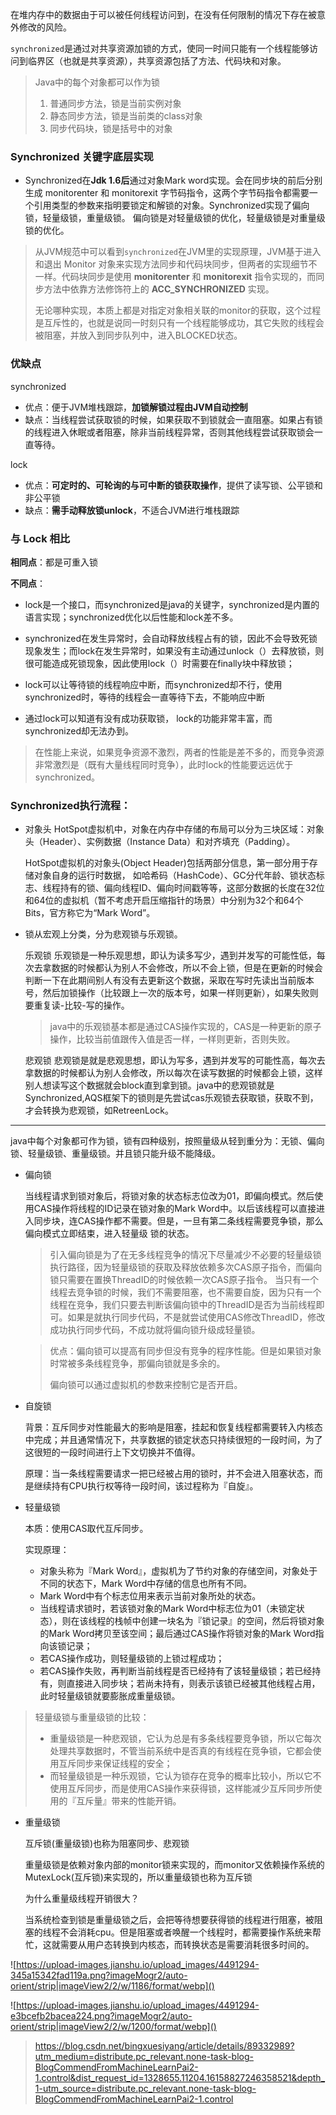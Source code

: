 在堆内存中的数据由于可以被任何线程访问到，在没有任何限制的情况下存在被意外修改的风险。

`synchronized`是通过对共享资源加锁的方式，使同一时间只能有一个线程能够访问到临界区（也就是共享资源），共享资源包括了方法、代码块和对象。

> Java中的每个对象都可以作为锁
>
> 1. 普通同步方法，锁是当前实例对象
> 2. 静态同步方法，锁是当前类的class对象
> 3. 同步代码块，锁是括号中的对象

### Synchronized 关键字底层实现

- Synchronized在**Jdk 1.6后**通过对象Mark word实现。会在同步块的前后分别生成 monitorenter 和 monitorexit 字节码指令，这两个字节码指令都需要一个引用类型的参数来指明要锁定和解锁的对象。Synchronized实现了偏向锁，轻量级锁，重量级锁。 偏向锁是对轻量级锁的优化，轻量级锁是对重量级锁的优化。

>  从JVM规范中可以看到`synchronized`在JVM里的实现原理，JVM基于进入和退出 Monitor 对象来实现方法同步和代码块同步，但两者的实现细节不一样。代码块同步是使用 **monitorenter** 和 **monitorexit** 指令实现的，而同步方法中依靠方法修饰符上的 **ACC_SYNCHRONIZED** 实现。
>
>  无论哪种实现，本质上都是对指定对象相关联的monitor的获取，这个过程是互斥性的，也就是说同一时刻只有一个线程能够成功，其它失败的线程会被阻塞，并放入到同步队列中，进入BLOCKED状态。



### 优缺点

synchronized

- 优点：便于JVM堆栈跟踪，**加锁解锁过程由JVM自动控制**
- 缺点：当线程尝试获取锁的时候，如果获取不到锁就会一直阻塞。如果占有锁的线程进入休眠或者阻塞，除非当前线程异常，否则其他线程尝试获取锁会一直等待。

lock

- 优点：**可定时的、可轮询的与可中断的锁获取操作**，提供了读写锁、公平锁和非公平锁
- 缺点：**需手动释放锁unlock**，不适合JVM进行堆栈跟踪



### 与 Lock 相比

**相同点**：都是可重入锁

**不同点**：

- lock是一个接口，而synchronized是java的关键字，synchronized是内置的语言实现；synchronized优化以后性能和lock差不多。

- synchronized在发生异常时，会自动释放线程占有的锁，因此不会导致死锁现象发生；而lock在发生异常时，如果没有主动通过unlock（）去释放锁，则很可能造成死锁现象，因此使用lock（）时需要在finally块中释放锁；

- lock可以让等待锁的线程响应中断，而synchronized却不行，使用synchronized时，等待的线程会一直等待下去，不能响应中断

- 通过lock可以知道有没有成功获取锁， lock的功能非常丰富，而synchronized却无法办到。

> 在性能上来说，如果竞争资源不激烈，两者的性能是差不多的，而竞争资源非常激烈是（既有大量线程同时竞争），此时lock的性能要远远优于synchronized。



### Synchronized执行流程：

- 对象头
  HotSpot虚拟机中，对象在内存中存储的布局可以分为三块区域：对象头（Header）、实例数据（Instance Data）和对齐填充（Padding）。

  HotSpot虚拟机的对象头(Object Header)包括两部分信息，第一部分用于存储对象自身的运行时数据， 如哈希码（HashCode）、GC分代年龄、锁状态标志、线程持有的锁、偏向线程ID、偏向时间戳等等，这部分数据的长度在32位和64位的虚拟机（暂不考虑开启压缩指针的场景）中分别为32个和64个Bits，官方称它为“Mark Word”。 

- 锁从宏观上分类，分为悲观锁与乐观锁。

  乐观锁
  乐观锁是一种乐观思想，即认为读多写少，遇到并发写的可能性低，每次去拿数据的时候都认为别人不会修改，所以不会上锁，但是在更新的时候会判断一下在此期间别人有没有去更新这个数据，采取在写时先读出当前版本号，然后加锁操作（比较跟上一次的版本号，如果一样则更新），如果失败则要重复读-比较-写的操作。

  > java中的乐观锁基本都是通过CAS操作实现的，CAS是一种更新的原子操作，比较当前值跟传入值是否一样，一样则更新，否则失败。

  悲观锁
  悲观锁是就是悲观思想，即认为写多，遇到并发写的可能性高，每次去拿数据的时候都认为别人会修改，所以每次在读写数据的时候都会上锁，这样别人想读写这个数据就会block直到拿到锁。java中的悲观锁就是Synchronized,AQS框架下的锁则是先尝试cas乐观锁去获取锁，获取不到，才会转换为悲观锁，如RetreenLock。

------

java中每个对象都可作为锁，锁有四种级别，按照量级从轻到重分为：无锁、偏向锁、轻量级锁、重量级锁。并且锁只能升级不能降级。

- 偏向锁

  当线程请求到锁对象后，将锁对象的状态标志位改为01，即偏向模式。然后使用CAS操作将线程的ID记录在锁对象的Mark Word中。以后该线程可以直接进入同步块，连CAS操作都不需要。但是，一旦有第二条线程需要竞争锁，那么偏向模式立即结束，进入轻量级
  锁的状态。

  > 引入偏向锁是为了在无多线程竞争的情况下尽量减少不必要的轻量级锁执行路径，因为轻量级锁的获取及释放依赖多次CAS原子指令，而偏向锁只需要在置换ThreadID的时候依赖一次CAS原子指令。 
  > 当只有一个线程去竞争锁的时候，我们不需要阻塞，也不需要自旋，因为只有一个线程在竞争，我们只要去判断该偏向锁中的ThreadID是否为当前线程即可。如果是就执行同步代码，不是就尝试使用CAS修改ThreadID，修改成功执行同步代码，不成功就将偏向锁升级成轻量锁。

  > 优点：偏向锁可以提高有同步但没有竞争的程序性能。但是如果锁对象时常被多条线程竞争，那偏向锁就是多余的。
  >
  > 偏向锁可以通过虚拟机的参数来控制它是否开启。

- 自旋锁

  背景：互斥同步对性能最大的影响是阻塞，挂起和恢复线程都需要转入内核态中完成；并且通常情况下，共享数据的锁定状态只持续很短的一段时间，为了这很短的一段时间进行上下文切换并不值得。

  原理：当一条线程需要请求一把已经被占用的锁时，并不会进入阻塞状态，而是继续持有CPU执行权等待一段时间，该过程称为『自旋』。

- 轻量级锁

  本质：使用CAS取代互斥同步。

  实现原理：  

  - 对象头称为『Mark Word』，虚拟机为了节约对象的存储空间，对象处于不同的状态下，Mark Word中存储的信息也所有不同。
  - Mark Word中有个标志位用来表示当前对象所处的状态。
  - 当线程请求锁时，若该锁对象的Mark Word中标志位为01（未锁定状态），则在该线程的栈帧中创建一块名为『锁记录』的空间，然后将锁对象的Mark Word拷贝至该空间；最后通过CAS操作将锁对象的Mark Word指向该锁记录；
  - 若CAS操作成功，则轻量级锁的上锁过程成功；
  - 若CAS操作失败，再判断当前线程是否已经持有了该轻量级锁；若已经持有，则直接进入同步块；若尚未持有，则表示该锁已经被其他线程占用，此时轻量级锁就要膨胀成重量级锁。

> 轻量级锁与重量级锁的比较：  
>
> - 重量级锁是一种悲观锁，它认为总是有多条线程要竞争锁，所以它每次处理共享数据时，不管当前系统中是否真的有线程在竞争锁，它都会使用互斥同步来保证线程的安全；
> - 而轻量级锁是一种乐观锁，它认为锁存在竞争的概率比较小，所以它不使用互斥同步，而是使用CAS操作来获得锁，这样能减少互斥同步所使用的『互斥量』带来的性能开销。

- 重量级锁

  互斥锁(重量级锁)也称为阻塞同步、悲观锁

  重量级锁是依赖对象内部的monitor锁来实现的，而monitor又依赖操作系统的MutexLock(互斥锁)来实现的，所以重量级锁也称为互斥锁

  为什么重量级线程开销很大？

  当系统检查到锁是重量级锁之后，会把等待想要获得锁的线程进行阻塞，被阻塞的线程不会消耗cpu。但是阻塞或者唤醒一个线程时，都需要操作系统来帮忙，这就需要从用户态转换到内核态，而转换状态是需要消耗很多时间的。
  

![https://upload-images.jianshu.io/upload_images/4491294-345a15342fad119a.png?imageMogr2/auto-orient/strip|imageView2/2/w/1186/format/webp]()

![https://upload-images.jianshu.io/upload_images/4491294-e3bcefb2bacea224.png?imageMogr2/auto-orient/strip|imageView2/2/w/1200/format/webp]()

> https://blog.csdn.net/bingxuesiyang/article/details/89332989?utm_medium=distribute.pc_relevant.none-task-blog-BlogCommendFromMachineLearnPai2-1.control&dist_request_id=1328655.11204.16158827246358521&depth_1-utm_source=distribute.pc_relevant.none-task-blog-BlogCommendFromMachineLearnPai2-1.control
